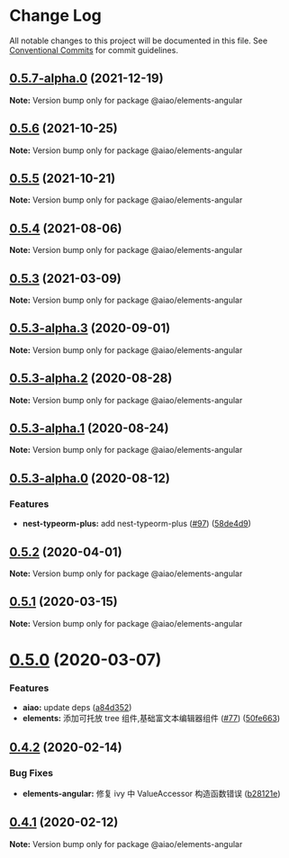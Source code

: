 # Change Log

All notable changes to this project will be documented in this file. See [Conventional Commits](https://conventionalcommits.org) for commit guidelines.

## [0.5.7-alpha.0](https://github.com/aiao-io/aiao/compare/@aiao/elements-angular@0.5.3-alpha.3...@aiao/elements-angular@0.5.7-alpha.0) (2021-12-19)

**Note:** Version bump only for package @aiao/elements-angular





## [0.5.6](https://github.com/aiao-io/aiao/compare/@aiao/elements-angular@0.5.5...@aiao/elements-angular@0.5.6) (2021-10-25)

**Note:** Version bump only for package @aiao/elements-angular

## [0.5.5](https://github.com/aiao-io/aiao/compare/@aiao/elements-angular@0.5.3...@aiao/elements-angular@0.5.5) (2021-10-21)

**Note:** Version bump only for package @aiao/elements-angular

## [0.5.4](https://github.com/aiao-io/aiao/compare/@aiao/elements-angular@0.5.3-alpha.3...@aiao/elements-angular@0.5.4) (2021-08-06)

**Note:** Version bump only for package @aiao/elements-angular

## [0.5.3](https://github.com/aiao-io/aiao/compare/@aiao/elements-angular@0.5.3-alpha.3...@aiao/elements-angular@0.5.3) (2021-03-09)

**Note:** Version bump only for package @aiao/elements-angular

## [0.5.3-alpha.3](https://github.com/aiao-io/aiao/compare/@aiao/elements-angular@0.5.3-alpha.0...@aiao/elements-angular@0.5.3-alpha.3) (2020-09-01)

**Note:** Version bump only for package @aiao/elements-angular

## [0.5.3-alpha.2](https://github.com/aiao-io/aiao/compare/@aiao/elements-angular@0.5.3-alpha.1...@aiao/elements-angular@0.5.3-alpha.2) (2020-08-28)

**Note:** Version bump only for package @aiao/elements-angular

## [0.5.3-alpha.1](https://github.com/aiao-io/aiao/compare/@aiao/elements-angular@0.5.3-alpha.0...@aiao/elements-angular@0.5.3-alpha.1) (2020-08-24)

**Note:** Version bump only for package @aiao/elements-angular

## [0.5.3-alpha.0](https://github.com/aiao-io/aiao/compare/@aiao/elements-angular@0.5.2...@aiao/elements-angular@0.5.3-alpha.0) (2020-08-12)

### Features

- **nest-typeorm-plus:** add nest-typeorm-plus ([#97](https://github.com/aiao-io/aiao/issues/97)) ([58de4d9](https://github.com/aiao-io/aiao/commit/58de4d9f6595824d86f59d4018ea4065c84f58fa))

## [0.5.2](https://github.com/aiao-io/aiao/compare/@aiao/elements-angular@0.5.1...@aiao/elements-angular@0.5.2) (2020-04-01)

**Note:** Version bump only for package @aiao/elements-angular

## [0.5.1](https://github.com/aiao-io/aiao/compare/@aiao/elements-angular@0.5.0...@aiao/elements-angular@0.5.1) (2020-03-15)

**Note:** Version bump only for package @aiao/elements-angular

# [0.5.0](https://github.com/aiao-io/aiao/compare/@aiao/elements-angular@0.4.2...@aiao/elements-angular@0.5.0) (2020-03-07)

### Features

- **aiao:** update deps ([a84d352](https://github.com/aiao-io/aiao/commit/a84d352c28178fcdf283f71c6103956bf9692ff4))
- **elements:** 添加可托放 tree 组件,基础富文本编辑器组件 ([#77](https://github.com/aiao-io/aiao/issues/77)) ([50fe663](https://github.com/aiao-io/aiao/commit/50fe6636b8ed45107ab7e158efd247e9ca6028cc))

## [0.4.2](https://github.com/aiao-io/aiao/compare/@aiao/elements-angular@0.4.1...@aiao/elements-angular@0.4.2) (2020-02-14)

### Bug Fixes

- **elements-angular:** 修复 ivy 中 ValueAccessor 构造函数错误 ([b28121e](https://github.com/aiao-io/aiao/commit/b28121e0f9cd73a04130a856028e7465c55c22fb))

## [0.4.1](https://github.com/aiao-io/aiao/compare/@aiao/elements-angular@0.4.0...@aiao/elements-angular@0.4.1) (2020-02-12)

**Note:** Version bump only for package @aiao/elements-angular
